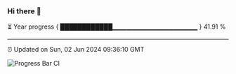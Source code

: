 ### Hi there 👋

⏳ Year progress { ████████████▁▁▁▁▁▁▁▁▁▁▁▁▁▁▁▁▁▁ } 41.91 %

---

⏰ Updated on Sun, 02 Jun 2024 09:36:10 GMT

![Progress Bar CI](https://github.com/IshwaranRudhara/GIT-ACTION/workflows/Progress%20Bar%20CI/badge.svg)
